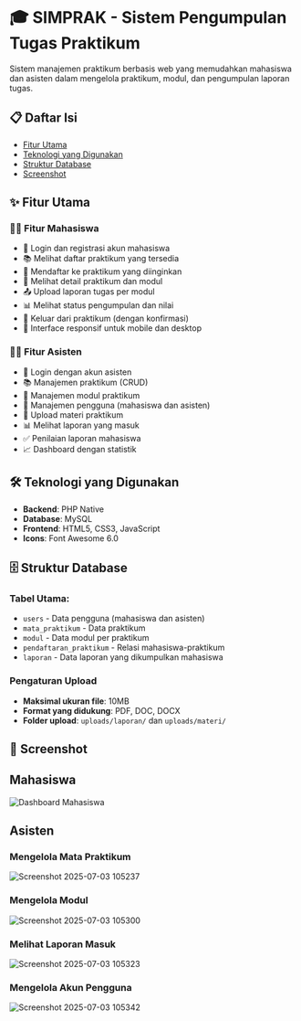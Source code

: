 # 🎓 SIMPRAK - Sistem Pengumpulan Tugas Praktikum

Sistem manajemen praktikum berbasis web yang memudahkan mahasiswa dan asisten dalam mengelola praktikum, modul, dan pengumpulan laporan tugas.

## 📋 Daftar Isi

- [Fitur Utama](#-fitur-utama)
- [Teknologi yang Digunakan](#-teknologi-yang-digunakan)
- [Struktur Database](#-struktur-database)
- [Screenshot](#-screenshot)


## ✨ Fitur Utama

### 👨‍🎓 **Fitur Mahasiswa**

- 🔐 Login dan registrasi akun mahasiswa
- 📚 Melihat daftar praktikum yang tersedia
- 📝 Mendaftar ke praktikum yang diinginkan
- 📖 Melihat detail praktikum dan modul
- 📤 Upload laporan tugas per modul
- 📊 Melihat status pengumpulan dan nilai
- 🚪 Keluar dari praktikum (dengan konfirmasi)
- 📱 Interface responsif untuk mobile dan desktop

### 👨‍🏫 **Fitur Asisten**

- 🔐 Login dengan akun asisten
- 📚 Manajemen praktikum (CRUD)
- 📖 Manajemen modul praktikum
- 👥 Manajemen pengguna (mahasiswa dan asisten)
- 📄 Upload materi praktikum
- 📊 Melihat laporan yang masuk
- ✅ Penilaian laporan mahasiswa
- 📈 Dashboard dengan statistik


## 🛠 Teknologi yang Digunakan

- **Backend**: PHP Native
- **Database**: MySQL
- **Frontend**: HTML5, CSS3, JavaScript
- **Icons**: Font Awesome 6.0

## 🗄 Struktur Database

### Tabel Utama:

- `users` - Data pengguna (mahasiswa dan asisten)
- `mata_praktikum` - Data praktikum
- `modul` - Data modul per praktikum
- `pendaftaran_praktikum` - Relasi mahasiswa-praktikum
- `laporan` - Data laporan yang dikumpulkan mahasiswa

### Pengaturan Upload

- **Maksimal ukuran file**: 10MB
- **Format yang didukung**: PDF, DOC, DOCX
- **Folder upload**: `uploads/laporan/` dan `uploads/materi/`



## 📸 Screenshot

## Mahasiswa


![Dashboard Mahasiswa](screenshots/dashboard-mahasiswa.png)

## Asisten

### Mengelola Mata Praktikum

![Screenshot 2025-07-03 105237](https://github.com/user-attachments/assets/0b2beca0-c0e0-4aa1-813e-22f79a14c394)

### Mengelola Modul

![Screenshot 2025-07-03 105300](https://github.com/user-attachments/assets/0ed443c2-b850-4705-88b8-84d8d60e3929)

### Melihat Laporan Masuk

![Screenshot 2025-07-03 105323](https://github.com/user-attachments/assets/7e27c06d-b5a1-4266-afb6-207b2c5097e6)

### Mengelola Akun Pengguna

![Screenshot 2025-07-03 105342](https://github.com/user-attachments/assets/f22c2db7-9c8a-4700-bec2-2d1e8a4db15b)





